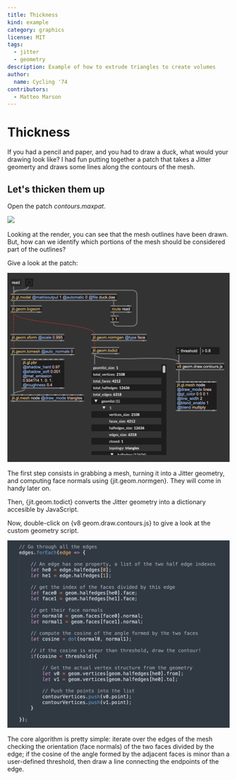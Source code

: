 ```yaml
---
title: Thickness
kind: example
category: graphics
license: MIT
tags:
  - jitter
  - geometry
description: Example of how to extrude triangles to create volumes
author:
  name: Cycling '74
contributors:
  - Matteo Marson
---
```


# Thickness

If you had a pencil and paper, and you had to draw a duck, what would your drawing look like? I had fun putting together a patch that takes a Jitter geomerty and draws some lines along the contours of the mesh.

## Let's thicken them up

Open the patch *contours.maxpat*.

![](./images/geom-thickness_001.gif)

Looking at the render, you can see that the mesh outlines have been drawn. But, how can we identify which portions of the mesh should be considered part of the outlines? 

Give a look at the patch:

![](./images/geom-contours_002.png)

The first step consists in grabbing a mesh, turning it into a Jitter geometry, and computing face normals using {jit.geom.normgen}. They will come in handy later on. 

Then, {jit.geom.todict} converts the Jitter geometry into a dictionary accesible by JavaScript.

Now, double-click on {v8 geom.draw.contours.js} to give a look at the custom geometry script.

![](./images/geom-contours_003.png)

The core algorithm is pretty simple: iterate over the edges of the mesh checking the orientation (face normals) of the two faces divided by the edge; if the cosine of the angle formed by the adjacent faces is minor than a user-defined threshold, then draw a line connecting the endpoints of the edge.